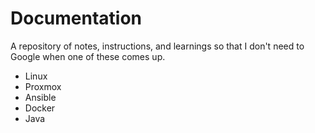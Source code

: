 # Documentation

A repository of notes, instructions, and learnings so that I don't need to Google when one of these comes up.

* Linux
* Proxmox
* Ansible
* Docker
* Java
